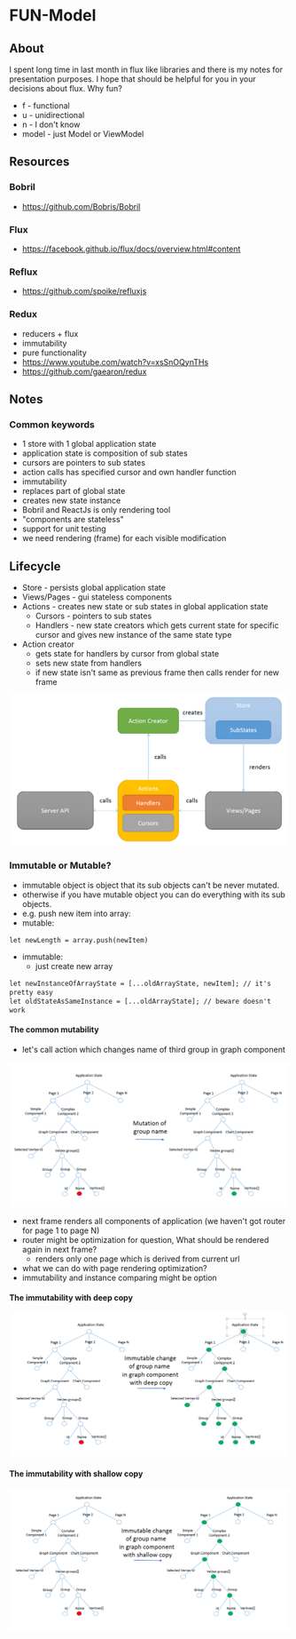 # FUN-Model

## About
I spent long time in last month in flux like libraries and there is my notes for presentation purposes. I hope that should be helpful for you in your decisions about flux. Why fun?
* f - functional
* u - unidirectional
* n - I don't know
* model - just Model or ViewModel

## Resources
### Bobril
* https://github.com/Bobris/Bobril

### Flux
* https://facebook.github.io/flux/docs/overview.html#content

### Reflux
* https://github.com/spoike/refluxjs

### Redux
* reducers + flux
* immutability
* pure functionality
* https://www.youtube.com/watch?v=xsSnOQynTHs
* https://github.com/gaearon/redux

## Notes
### Common keywords
* 1 store with 1 global application state
* application state is composition of sub states
* cursors are pointers to sub states
* action calls has specified cursor and own handler function
 * immutability
 * replaces part of global state
 * creates new state instance
* Bobril and ReactJs is only rendering tool
 * "components are stateless"
* support for unit testing
* we need rendering (frame) for each visible modification

## Lifecycle
* Store - persists global application state
* Views/Pages - gui stateless components
* Actions - creates new state or sub states in global application state
  * Cursors - pointers to sub states
  * Handlers - new state creators which gets current state for specific cursor and gives new instance of the same state type
* Action creator
  * gets state for handlers by cursor from global state
  * sets new state from handlers
  * if new state isn't same as previous frame then calls render for new frame

![](./doc/img/flux_like.png)

### Immutable or Mutable?
* immutable object is object that its sub objects can't be never mutated.
* otherwise if you have mutable object you can do everything with its sub objects.
* e.g. push new item into array:
 * mutable:
 ```
 let newLength = array.push(newItem)
 ```
 * immutable:
   * just create new array
  ```
  let newInstanceOfArrayState = [...oldArrayState, newItem]; // it's pretty easy  
  let oldStateAsSameInstance = [...oldArrayState]; // beware doesn't work  
  ```

#### The common mutability
* let's call action which changes name of third group in graph component

![](./doc/img/mutation.png)

* next frame renders all components of application (we haven't got router for page 1 to page N)
* router might be optimization for question, What should be rendered again in next frame?
  * renders only one page which is derived from current url
* what we can do with page rendering optimization?
 * immutability and instance comparing might be option

#### The immutability with deep copy

![](./doc/img/deep_copy.png)

#### The immutability with shallow copy

![](./doc/img/shallow_copy.png)
